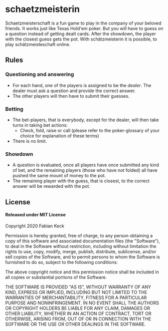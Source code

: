 # schaetzmeisterin

Schaetzmeisterschaft is a fun game to play in the company of your beloved friends. It works just like Texas Hold'em poker. But you will have to guess on a question instead of getting dealt cards. After the showdown, the player with the closest guess gets the pot.
With schätzmeisterin it is possible, to play schätzmeisteschaft online. 

## Rules
### Questioning and answering
- For each hand, one of the players is assigned to be the *dealer*. The dealer must ask a question and provide the correct answer.
- The other players will then have to submit their guesses.

### Betting
- The bet-players, that is everybody, except for the dealer, will then take turns in taking bet actions:
    - Check, fold, raise or call (please refer to the poker-glossary of your choice for explanation of these terms)
- There is no limit.

### Showdown
- A question is evaluated, once all players have once submitted any kind of bet, and the remaining players (those who have not folded) all have pushed the same mount of money to the pot.
- The remaining player with the guess, that is closest, to the correct answer will be rewarded with the pot.

## License

#### Released under MIT License

Copyright 2020 Fabian Keck

Permission is hereby granted, free of charge, to any person obtaining a copy of this software and associated documentation files (the "Software"), to deal in the Software without restriction, including without limitation the rights to use, copy, modify, merge, publish, distribute, sublicense, and/or sell copies of the Software, and to permit persons to whom the Software is furnished to do so, subject to the following conditions:

The above copyright notice and this permission notice shall be included in all copies or substantial portions of the Software.

THE SOFTWARE IS PROVIDED "AS IS", WITHOUT WARRANTY OF ANY KIND, EXPRESS OR IMPLIED, INCLUDING BUT NOT LIMITED TO THE WARRANTIES OF MERCHANTABILITY, FITNESS FOR A PARTICULAR PURPOSE AND NONINFRINGEMENT. IN NO EVENT SHALL THE AUTHORS OR COPYRIGHT HOLDERS BE LIABLE FOR ANY CLAIM, DAMAGES OR OTHER LIABILITY, WHETHER IN AN ACTION OF CONTRACT, TORT OR OTHERWISE, ARISING FROM, OUT OF OR IN CONNECTION WITH THE SOFTWARE OR THE USE OR OTHER DEALINGS IN THE SOFTWARE.
